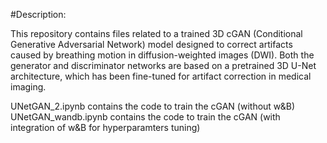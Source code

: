 #Description:

This repository contains files related to a trained 3D cGAN (Conditional Generative Adversarial Network) model designed to correct artifacts caused by breathing motion in diffusion-weighted images (DWI). Both the generator and discriminator networks are based on a pretrained 3D U-Net architecture, which has been fine-tuned for artifact correction in medical imaging.

UNetGAN_2.ipynb contains the code to train the cGAN (without w&B)
UNetGAN_wandb.ipynb contains the code to train the cGAN (with integration of w&B for hyperparamters tuning)


